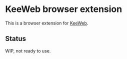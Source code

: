 # KeeWeb browser extension

This is a browser extension for [KeeWeb](https://app.keeweb.info).

## Status

WIP, not ready to use.
